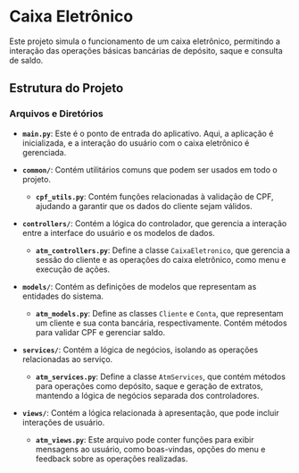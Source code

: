 # Caixa Eletrônico

Este projeto simula o funcionamento de um caixa eletrônico, permitindo a interação das operações básicas bancárias de depósito, saque e consulta de saldo.

## Estrutura do Projeto

### Arquivos e Diretórios

- **`main.py`**: Este é o ponto de entrada do aplicativo. Aqui, a aplicação é inicializada, e a interação do usuário com o caixa eletrônico é gerenciada.

- **`common/`**: Contém utilitários comuns que podem ser usados em todo o projeto.
  - **`cpf_utils.py`**: Contém funções relacionadas à validação de CPF, ajudando a garantir que os dados do cliente sejam válidos.

- **`controllers/`**: Contém a lógica do controlador, que gerencia a interação entre a interface do usuário e os modelos de dados.
  - **`atm_controllers.py`**: Define a classe `CaixaEletronico`, que gerencia a sessão do cliente e as operações do caixa eletrônico, como menu e execução de ações.

- **`models/`**: Contém as definições de modelos que representam as entidades do sistema.
  - **`atm_models.py`**: Define as classes `Cliente` e `Conta`, que representam um cliente e sua conta bancária, respectivamente. Contém métodos para validar CPF e gerenciar saldo.

- **`services/`**: Contém a lógica de negócios, isolando as operações relacionadas ao serviço.
  - **`atm_services.py`**: Define a classe `AtmServices`, que contém métodos para operações como depósito, saque e geração de extratos, mantendo a lógica de negócios separada dos controladores.

- **`views/`**: Contém a lógica relacionada à apresentação, que pode incluir interações de usuário.
  - **`atm_views.py`**: Este arquivo pode conter funções para exibir mensagens ao usuário, como boas-vindas, opções do menu e feedback sobre as operações realizadas.

